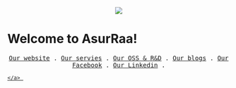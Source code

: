 <p align="center">
    <div align="center">
  <img src="https://assets.website-files.com/5e51b3b0337309d672efd94c/5e51cc5933d368febc351897_footer-img.svg">
</div>
<h1>Welcome to AsurRaa!</h1>
<p align="center">
  <samp>
    <a href="https://asurraa.com">Our website</a> .
    <a href="https://asurraa.com/services">Our servies</a> .
    <a href="https://github.com/asurraa-lab">Our OSS & R&D</a> .
    <a href="https://asurraa.com/blogs">Our blogs</a> .
    <a href="https://facebook.com/asurraa">Our Facebook</a> .
    <a href="https://www.linkedin.com/company/asurraa">Our Linkedin</a> .
  </samp>
</p>
<p>

</p>
<p align="center">
  <samp>
    <a href="https://asurraa.com">

    </a> 
  </samp>
</p>
</p>
